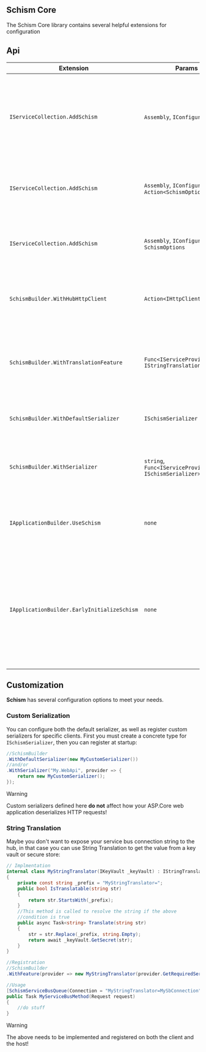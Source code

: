 ## Schism Core

The Schism Core library contains several helpful extensions for configuration

## Api
Extension|Params|Notes
-|-|-
`IServiceCollection.AddSchism`|`Assembly`, `IConfiguration`|This extension creates the builder for you. The assembly should be whichever assembly contains your actions
`IServiceCollection.AddSchism`|`Assembly`, `IConfiguration`, `Action<SchismOptions>`|Overrides the above with an options builder for setting options at runtime
`IServiceCollection.AddSchism`|`Assembly`, `IConfiguration`, `SchismOptions`|Overrides the above, allowing you to pass in a `SchismOptions` object for configuration
`SchismBuilder.WithHubHttpClient`|`Action<IHttpClientBuilder>?`|This extension will disable gRPC connection to the Hub and use HTTP instead
`SchismBuilder.WithTranslationFeature`|`Func<IServiceProvider, IStringTranslationFeature>`|Adds a new Translation Feature to the provider. You can read more about Translation Features below
`SchismBuilder.WithDefaultSerializer`|`ISchismSerializer`|You can use this extension to replace the default serializer
`SchismBuilder.WithSerializer`|`string`, `Func<IServiceProvider, ISchismSerializer>`| Use this extension for specifying a custom serializer for a specific client
`IApplicationBuilder.UseSchism`|`none`|This adds the Schism middleware to your application. This is **required**
`IApplicationBuilder.EarlyInitializeSchism`|`none`|This `Task` can be awaited in your startup after middleware has been declared, it ensures that host registration happens on startup preventing any race conditions

## Customization

**Schism** has several configuration options to meet your needs.

### Custom Serialization

You can configure both the default serializer, as well as register custom serializers for specific clients. First you must create a concrete type for `ISchismSerializer`, then you can register at startup:

```csharp
//SchismBuilder
.WithDefaultSerializer(new MyCustomSerializer())
//and/or
.WithSerializer("My.WebApi", provider => {
    return new MyCustomSerializer();
});
```

> [!WARNING]
> Custom serializers defined here **do not** affect how your ASP.Core web application deserializes HTTP requests!

### String Translation

Maybe you don't want to expose your service bus connection string to the hub, in that case you can use String Translation to get the value from a key vault or secure store:

```csharp
// Implmentation
internal class MyStringTranslator(IKeyVault _keyVault) : IStringTranslationFeature
{
    private const string _prefix = "MyStringTranslator=";
    public bool IsTranslatable(string str)
    {
        return str.StartsWith(_prefix);
    }
    //This method is called to resolve the string if the above
    //condition is true
    public async Task<string> Translate(string str)
    {
        str = str.Replace(_prefix, string.Empty);
        return await _keyVault.GetSecret(str);
    }
}

//Registration
//SchismBuilder
.WithFeature(provider => new MyStringTranslator(provider.GetRequiredService<IKeyVault>()))

//Usage
[SchismServiceBusQueue(Connection = "MyStringTranslator=MySbConnection" Queue = "data-collection-queue")]
public Task MyServiceBusMethod(Request request)
{
    //do stuff
}
```

> [!WARNING]
> The above needs to be implemented and registered on both the client and the host!
